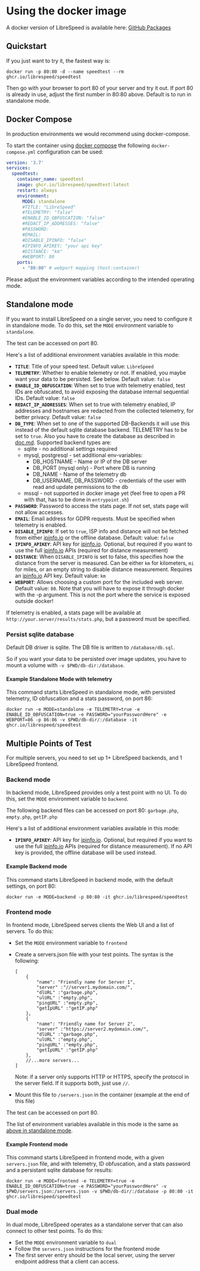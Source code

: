 # Using the docker image

A docker version of LibreSpeed is available here: [GitHub Packages](https://github.com/librespeed/speedtest/pkgs/container/speedtest)

## Quickstart

If you just want to try it, the fastest way is:

```shell
docker run -p 80:80 -d --name speedtest --rm ghcr.io/librespeed/speedtest
```

Then go with your browser to port 80 of your server and try it out. If port 80 is already in use, adjust the first number in 80:80 above.
Default is to run in standalone mode.

## Docker Compose

In production environments we would recommend using docker-compose.

To start the container using [docker compose](https://docs.docker.com/compose/) the following `docker-compose.yml` configuration can be used:

```yml
version: '3.7'
services:
  speedtest:
    container_name: speedtest
    image: ghcr.io/librespeed/speedtest:latest
    restart: always
    environment:
      MODE: standalone
      #TITLE: "LibreSpeed"
      #TELEMETRY: "false"
      #ENABLE_ID_OBFUSCATION: "false"
      #REDACT_IP_ADDRESSES: "false"
      #PASSWORD:
      #EMAIL:
      #DISABLE_IPINFO: "false"
      #IPINFO_APIKEY: "your api key"
      #DISTANCE: "km"
      #WEBPORT: 80
    ports:
      - "80:80" # webport mapping (host:container)
```

Please adjust the environment variables according to the intended operating mode.

## Standalone mode

If you want to install LibreSpeed on a single server, you need to configure it in standalone mode. To do this, set the `MODE` environment variable to `standalone`.

The test can be accessed on port 80.

Here's a list of additional environment variables available in this mode:

* __`TITLE`__: Title of your speed test. Default value: `LibreSpeed`
* __`TELEMETRY`__: Whether to enable telemetry or not. If enabled, you maybe want your data to be persisted. See below. Default value: `false`
* __`ENABLE_ID_OBFUSCATION`__: When set to true with telemetry enabled, test IDs are obfuscated, to avoid exposing the database internal sequential IDs. Default value: `false`
* __`REDACT_IP_ADDRESSES`__: When set to true with telemetry enabled, IP addresses and hostnames are redacted from the collected telemetry, for better privacy. Default value: `false`
* __`DB_TYPE`__: When set to one of the supported DB-Backends it will use this instead of the default sqlite database backend. TELEMETRY has to be set to `true`. Also you have to create the database as described in [doc.md](doc.md#creating-the-database). Supported backend types are:
  * sqlite - no additional settings required
  * mysql, postgresql - set additional env-variables:
    * DB_HOSTNAME - Name or IP of the DB server
    * DB_PORT (mysql only) - Port where DB is running
    * DB_NAME - Name of the telemetry db
    * DB_USERNAME, DB_PASSWORD - credentials of the user with read and update permissions to the db
  * mssql - not supported in docker image yet (feel free to open a PR with that, has to be done in `entrypoint.sh`)
* __`PASSWORD`__: Password to access the stats page. If not set, stats page will not allow accesses.
* __`EMAIL`__: Email address for GDPR requests. Must be specified when telemetry is enabled.
* __`DISABLE_IPINFO`__: If set to `true`, ISP info and distance will not be fetched from either [ipinfo.io](https://ipinfo.io) or the offline database. Default: value: `false`
* __`IPINFO_APIKEY`__: API key for [ipinfo.io](https://ipinfo.io). Optional, but required if you want to use the full [ipinfo.io](https://ipinfo.io) APIs (required for distance measurement)
* __`DISTANCE`__: When `DISABLE_IPINFO` is set to false, this specifies how the distance from the server is measured. Can be either `km` for kilometers, `mi` for miles, or an empty string to disable distance measurement. Requires an [ipinfo.io](https://ipinfo.io) API key. Default value: `km`
* __`WEBPORT`__: Allows choosing a custom port for the included web server. Default value: `80`. Note that you will have to expose it through docker with the -p argument. This is not the port where the service is exposed outside docker!

If telemetry is enabled, a stats page will be available at `http://your.server/results/stats.php`, but a password must be specified.

### Persist sqlite database

Default DB driver is sqlite. The DB file is written to `/database/db.sql`.

So if you want your data to be persisted over image updates, you have to mount a volume with `-v $PWD/db-dir:/database`.

#### Example Standalone Mode with telemetry

This command starts LibreSpeed in standalone mode, with persisted telemetry, ID obfuscation and a stats password, on port 86:

```shell
docker run -e MODE=standalone -e TELEMETRY=true -e ENABLE_ID_OBFUSCATION=true -e PASSWORD="yourPasswordHere" -e WEBPORT=86 -p 86:86 -v $PWD/db-dir/:/database -it ghcr.io/librespeed/speedtest
```

## Multiple Points of Test

For multiple servers, you need to set up 1+ LibreSpeed backends, and 1 LibreSpeed frontend.

### Backend mode

In backend mode, LibreSpeed provides only a test point with no UI. To do this, set the `MODE` environment variable to `backend`.

The following backend files can be accessed on port 80: `garbage.php`, `empty.php`, `getIP.php`

Here's a list of additional environment variables available in this mode:

* __`IPINFO_APIKEY`__: API key for [ipinfo.io](https://ipinfo.io). Optional, but required if you want to use the full [ipinfo.io](https://ipinfo.io) APIs (required for distance measurement). If no API key is provided, the offline database will be used instead.

#### Example Backend mode

This command starts LibreSpeed in backend mode, with the default settings, on port 80:

```shell
docker run -e MODE=backend -p 80:80 -it ghcr.io/librespeed/speedtest
```

### Frontend mode

In frontend mode, LibreSpeed serves clients the Web UI and a list of servers. To do this:

* Set the `MODE` environment variable to `frontend`
* Create a servers.json file with your test points. The syntax is the following:

    ```jsonc
    [
        {
            "name": "Friendly name for Server 1",
            "server" :"//server1.mydomain.com/",
            "dlURL" :"garbage.php",
            "ulURL" :"empty.php",
            "pingURL" :"empty.php",
            "getIpURL" :"getIP.php"
        },
        {
            "name": "Friendly name for Server 2",
            "server" :"https://server2.mydomain.com/",
            "dlURL" :"garbage.php",
            "ulURL" :"empty.php",
            "pingURL" :"empty.php",
            "getIpURL" :"getIP.php"
        },
        //...more servers...
    ]
    ```

    Note: if a server only supports HTTP or HTTPS, specify the protocol in the server field. If it supports both, just use `//`.
* Mount this file to `/servers.json` in the container (example at the end of this file)

The test can be accessed on port 80.

The list of environment variables available in this mode is the same as [above in standalone mode](#standalone-mode).

#### Example Frontend mode

This command starts LibreSpeed in frontend mode, with a given `servers.json` file, and with telemetry, ID obfuscation, and a stats password and a persistant sqlite database for results:

```shell
docker run -e MODE=frontend -e TELEMETRY=true -e ENABLE_ID_OBFUSCATION=true -e PASSWORD="yourPasswordHere" -v $PWD/servers.json:/servers.json -v $PWD/db-dir/:/database -p 80:80 -it ghcr.io/librespeed/speedtest
```

### Dual mode

In dual mode, LibreSpeed operates as a standalone server that can also connect to other test points.
To do this:

* Set the `MODE` environment variable to `dual`
* Follow the `servers.json` instructions for the frontend mode
* The first server entry should be the local server, using the server endpoint address that a client can access.
